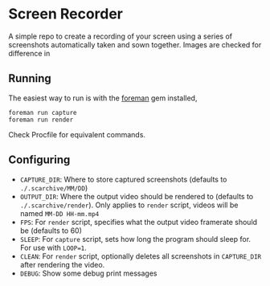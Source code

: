 # Screen Recorder
A simple repo to create a recording of your screen using a series of screenshots
automatically taken and sown together. Images are checked for difference in 

## Running
The easiest way to run is with the [foreman][foreman] gem installed,

``` shell
foreman run capture
foreman run render
```
Check Procfile for equivalent commands.


## Configuring
- `CAPTURE_DIR`: Where to store captured screenshots (defaults to
  `./.scarchive/MM/DD`)
- `OUTPUT_DIR`: Where the output video should be rendered to (defaults to
  `./.scarchive/render`). Only applies to `render` script, videos will be named
  `MM-DD HH-mm.mp4`
- `FPS`: For `render` script, specifies what the output video framerate should
  be (defaults to 60)
- `SLEEP`: For `capture` script, sets how long the program should sleep for. For
  use with `LOOP=1`.
- `CLEAN`: For `render` script, optionally deletes all screenshots in
  `CAPTURE_DIR` after rendering the video.
- `DEBUG`: Show some debug print messages

[foreman]: https://github.com/ddollar/foreman
